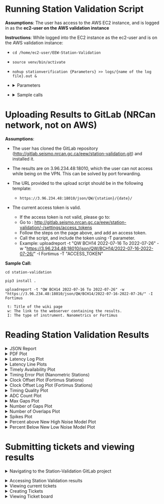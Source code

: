 # Running Station Validation Script
<b>Assumptions</b>: The user has access to the AWS EC2 instance, and is logged in as the <b>ec2-user on the AWS validation instance</b>

<b>Instructions</b>:
While logged into the EC2 instance as the ec2-user and is on the AWS validation instance: 

-  `cd /home/ec2-user/EEW-Station-Validation`
-  `source venv/bin/activate`
-  `nohup stationverification {Parameters} >> logs/{name of the log file}.out &`

-  <details><summary>Parameters</summary>
      
      `N: The network code, Example: QW`

      `S: The station code, Example: QCC01`

      `L: The location code, Example: 00`

      `d: Start date, YYYY-M-D; Example: 2022-3-9`

      `e: End date, EXCLUSIVE YYYY-M-D; for a one day validation period, the end date should be startdate + 1. Example: 2022-3-15`

      `o: Output directory. Example: "/validation"`

      `s: Station xml location, if using a file instead of FDSN, Example: '/home/ec2-user/station-validation/stationverification/data/QW.xml`

      `m: Miniseed files archive location, Example: '/apollo/archive/miniseed/'`

      `l: Latency files arhcive location, Example: '/apollo/archive/latency'`

      `i: ISPAQ executable location, Example: '/home/ec2-user/ispaq/run_ispaq.py'`

      `H: State of health files arhcive location, Example: '/apollo/archive/soh/'`

      `U: Whether or not to upload results to S3 bucket, Example: True or False`

      `c: Station configuration file, if no stationXML is available, Example: /home/ec2-user/station-validation/tests/data`
      
      `u: Update Station Xml, True, or False. If set to True, an updated station xml will be fetched from the FDSN. Defaults to False`
     
      `g: Instrument gain, which will reflect in the file name of the generated PDFs, Example: 4g or 5g or 0.5g`

      `G: Only generate PSDs, If True only the PSD plots will be generated. Defaults to False`

</details> 


-  <details><summary>Sample calls</summary>
    <br/>
    <b>Station Verification script:</b> 

    Running the script for one day (2022-7-1): `time nohup stationverification -N QW -S QCC02 -L 00 -d 2022-7-1 -e 2022-7-2  >> logs/QCC02_log.out &`

    Running the script for 10 days (2022-7-1 To 2022-7-11): `time nohup stationverification -N QW -S QCC02 -L 00 -d 2022-7-1 -e 2022-7-11  >> logs/QCC02_log.out &`

    <b>Latency script:</b>
    
    `time nohup stationverificationlatency -N QW -S BCL01 -d 2022-6-25 -e 2022-7-5  >> logs/BCL01-Latency_log &`

    <b>PSDs only script:</b>
    
    `time nohup stationverification -N QW -S BCL01 -d 2022-6-25 -e 2022-7-5  -G True >> logs/BCL01-Latency_log &`

    <b>Station Verification script with Station XML, and over-writing default archive directories:</b>
    
    `time nohup stationverification -N QW -S QCC01 -L 00 -d 2022-4-21 -e 2022-5-1 -m /apollo/archive/miniseed/ -l /apollo/archive/latency -i /home/ec2-user/ispaq/run_ispaq.py -H /apollo/archive/soh/ -s /home/ec2-user/station-validation/stationverification/data/QW.xml -o /validation >> logs/QCC01_log.out &`

    <b>Station Verification script with station Config file, and over-writing default archive directories:</b>
    
    `time nohup stationverification -N QW -S QCC02 -L 00 -d 2022-3-28 -e 2022-3-29 -c /home/ec2-user/station-validation/tests/data/stationQCC02.conf -m /apollo/archive/miniseed/ -l /apollo/archive/latency -i /home/ec2-user/ispaq/run_ispaq.py -H /apollo/archive/soh/ -o /validation >> logs/QCC02_log.out &`

    <b>Latency script, and over-writing default archive directories:</b>
    
    `time nohup stationverificationlatency -N QW -S BCL25 -d 2022-4-21 -e 2022-4-22 -l /apollo/archive/latency -o /validation >> logs/BCL25_log.out &</details>`






<h1>Uploading Results to GitLab (NRCan network, not on AWS)</h1>

<b>Assumptions</b>:
- The user has cloned the GitLab repository (http://gitlab.seismo.nrcan.gc.ca/eew/station-validation.git) and installed it.

- The results are on 3.96.234.48:18010, which the user can not access while being on the VPN. This can be solved by port forwarding.

- The URL provided to the upload script should be in the following template:
   - `https://3.96.234.48:18010/json/QW/{station}/{date}/`

- The current access token is valid.
   - If the access token is not valid, please go to:
   - Go to : http://gitlab.seismo.nrcan.gc.ca/eew/station-validation/-/settings/access_tokens 
   - Follow the steps on the page above, and add an access token.
   - Call the script, and include the token using -T parameter.
   - Example: uploadreport -t "QW BCH14 2022-07-16 To 2022-07-26" -w "https://3.96.234.48:18010/json/QW/BCH14/2022-07-16-2022-07-26/" -I Fortimus -T "ACCESS_TOKEN"


<b>Sample Call:</b>

    cd station-validation

    pip3 install .

    uploadreport -t "QW BCH14 2022-07-16 To 2022-07-26" -w "https://3.96.234.48:18010/json/QW/BCH14/2022-07-16-2022-07-26/" -I Fortimus

     t: Title of the wiki page
     w: The link to the webserver containing the results.
     I: The type of instrument. Nanometrics or Fortimus

# Reading Station Validation Results

<details><summary>JSON Report</summary>
<br/>
<details><summary>Metrics</summary>
Each Metric has three key value pairs

- Passed: True or False
  - Whether the list of Values has passed our validation test through the comparison of each value with the predefined thresholds

- Details: 
  
  - Empty if Passed is True, or the specific reason the validation failed if Passed is False

- Values :
  
  - The result of the metric for each day in the validation period

</details>

<details><summary>Channel Metrics</summary>

- Each Channel (HNN, HNE, HNZ) has a list of metrics that are being validated, and a Latency object

- As of June 2022, the list includes:
  - Number of gaps, Max gap, Number of overlaps, Max Overlaps, Spikes, Calibration Signal
  - Percent Below New Noise Model, Percent Above New High Noise Model, Percent availability, 
  - Latency object which contains Average latency, and Timely availability.
 
    - Average latency:
      - The average latency across the entire validation period for the specified channel
    - Timely availability:
      - The percentage of latency values that are below our threshold latency across the entire validation period for the specified channel


</details>

<details><summary>Station Metrics</summary>

- Station Metrics are metrics that are channel independent
- As of June 2022, the list includes:
  - Station latency, Clock offset, Timing quality, Clock locked, and Satellites locked


</details>
</details>

<details><summary>PDF Plot</summary>

- Probability density function plots
- As of June 2022, the X-axis is period in seconds.
  - IRIS will be adding an option to allow for Frequency on the X-axis instead

<details><summary>Passing</summary>
![image](uploads/e4e0236c77c4232ba76317441232923a/image.png)</details>
<details><summary>Failing</summary>
![image](uploads/61a5ee7b1ce9829a9ddcc81cf2d3bc7a/image.png)
![image](uploads/2642b9cda687898bbcef148a0ef55da8/image.png)</details>
</details>

<details><summary>Latency Log Plot</summary>

- The latency log plot represents all the latency values for the entire validation period

- The red vertical line represents the Data Timeliness threshold

- The data on the left of the threshold is passing data

- The data on the right of the threshold is failing data

<details><summary>Passing</summary>
![image](uploads/eeed83982d950de866c6db4285a93cfe/image.png)</details>
<details><summary>Failing</summary>
![image](uploads/3ba63fdff37b097439f4f380ca2e7584/image.png)</details>
</details>

<details><summary>Latency Line Plots</summary>

- The Latency line plots are a daily representation of the latency values, for each day in the validation period.

- The red horizontal line is the Data Timeliness Threshold

- The data above the threshold is failing data.

- The data below the threshold is passing data

<details><summary>Passing</summary>
![image](uploads/34f90711a7133fd1a5e9c3cb2cd779e6/image.png)</details>
<details><summary>Failing</summary>
![image](uploads/a3c1db285e163428c67fc587910f5ab6/image.png)</details>
</details><details><summary>Timely Availability Plot</summary>

- Timely Availability
  - Percentage of latency values that are below our predefined threshold

- Percent availability 
  - The portion of data available for each day represented as a percentage
<details><summary>Passing</summary>
![image](uploads/7e423224379ae23e6da7324b5d128d1e/image.png)</details>
<details><summary>Failing</summary>
![image](uploads/f1a4a3edc4a7878a1768c16bbb73e59d/image.png)
</details>
</details>

<details><summary>Timing Error Plot (Nanometric Stations)</summary>

- This plot is a combination of the clock offset in microseconds and the clock status

- When the clock is locked, if the clock offset value is above the positive red horizontal threshold line, or below the negative red horizontal threshold line then the data is failing.

- If the clock is unlocked, or the clock is off, further investigation is required

<details><summary>Timing Error Plot: Expected Behavior</summary>
![image](uploads/8f797b29bb3c05c95f5df7d198ab8825/image.png)</details>
<details><summary>Timing Error Plot: Requires Investigation</summary>
![image](uploads/7d34d030caf0cc22587be75349b99c6e/image.png)</details>
</details>

<details><summary>Clock Offset Plot (Fortimus Stations)</summary>

- This plot represents the clock offset in microseconds, for a single day

- If the clock offset value is above the red horizontal threshold line, then the data is failing.

<details><summary>Clock Offset Plot: Expected Behavior</summary>
![image](uploads/122d21613b8453db52f6295152222336/image.png)</details>
</details>


<details><summary>Clock Offset Log Plot (Fortimus Stations)</summary>

- This plot represents the clock offset in microseconds, for the duration of the validation period

<details><summary>Clock Offset Log Plot: Expected Behavior</summary>
![image](uploads/6f7b83c40b06f91516dfb1ad0a99a076/image.png)</details>
</details>

<details><summary>Timing Quality Plot</summary>

- Average SEED timing quality value per day

- The red horizontal line is the Timing Quality Threshold.

- Daily values above the threshold are passing

- Daily values below the threshold are failing

<details><summary>Passing</summary>
![image](uploads/5562f543745fb6eac2fe02229f00b495/image.png)</details>
<details><summary>Failing</summary>
![image](uploads/a45cae17542fc73aa9cc567812cd2eda/image.png)</details>
</details>

<details><summary>ADC Count Plot</summary>

- The value in ADC counts of the accelerometer channel for N, E and Z respectively.

<details><summary>Passing</summary>
![image](uploads/de62e2d820aa9a30e8b6cf8397d21e38/image.png)
</details>
<details><summary>Failing</summary>
![image](uploads/bfeea6d9f7b43c00728281f00877a440/image.png)
</details>
</details>

<details><summary>Max Gaps Plot</summary>

- Indicates the size of the largest gap in data encountered in each 24-hour window during the validation period

<details><summary>Passing</summary>
![image](uploads/5e414f501de1a6ca14a2caf18b90f8be/image.png)
</details>
<details><summary>Failing</summary>
![image](uploads/3d86f4645da282933ad9ad4c658ae676/image.png)
</details>
</details>

<details><summary>Number of Gaps Plot</summary>

- Indicates the number of gaps in data encountered in each 24-hour window during the validation period

<details><summary>Passing</summary>
![image](uploads/0558b1616951ff1512002648a05a646f/image.png)
</details>
<details><summary>Failing</summary>
![image](uploads/d7fc5e45a4a77e9473afaafd2d598dcb/image.png)</details>
</details>

<details><summary>Number of Overlaps Plot</summary>

- This metric reports the number of overlaps encountered in each 24-hour window during the entire validation period

<details><summary>Passing</summary>
![image](uploads/412b40561d4b4256a68fdfbcc7c61dce/image.png)
</details>
<details><summary>Failing</summary>
![image](uploads/1155644a7dc346515db1320701a0b650/image.png)
</details>
</details>

<details><summary>Spikes Plot</summary>

- This metric reports the number of times spikes were encountered in each 24-hour window during the entire validation period.

- Spikes represent that the 'Spikes detected' bit in the 'dq_flags' byte was set within a miniSEED file. 

- This data quality flag is set by some dataloggers in the fixed section of the miniSEED header when short-duration spikes have been detected in the data. 
Because spikes have shorter duration than the natural period of most seismic sensors, spikes often indicate a problem introduced at or after the datalogger

<details><summary>Passing</summary>
![image](uploads/b00900f1a66ca357ed5f3504850dc186/image.png)
</details>
<details><summary>Failing</summary>
![image](uploads/825631de9e43d31ca620b6f587519ab1/image.png)
</details>
</details>

<details><summary>Percent above New High Noise Model Plot</summary>

- Percentage of Probability Density Function values that are above the New High Noise Model. 

- This value is calculated for each 24-hour window over the entire validation period.

<details><summary>Passing</summary>
![image](uploads/6367841b061db023d1257bbe0bd2633c/image.png)
</details>
<details><summary>Failing</summary>
![image](uploads/69a64cb86adb299f34d78b8ebbb2deef/image.png)
</details>
</details>

<details><summary>Percent Below New Low Noise Model Plot</summary>

- Percentage of Probability Density Function values that are below the New Low Noise Model. 

- This value is calculated for each 24-hour window over the entire validation period.

<details><summary>Passing</summary>
![image](uploads/e1edfc4899c3c5a8fe85530f76a8d0b7/image.png)
</details>
<details><summary>Failing</summary>
![image](uploads/3991066968a193deb61f091a7f6c22b8/image.png)
</details>
</details>

# Submitting tickets and viewing results

<details><summary>Navigating to the Station-Validation GitLab project</summary>
<br/>
- Please follow this link to gain access to the project: http://gitlab.seismo.nrcan.gc.ca/eew/station-validation
<br/>

  - You will need to login to GitLab in order to gain access
  
  - If you have issues with permission, please contact me: Hasan.issa@nrcan.rncan.gc.ca 
  
  - If you successfully gained access to the link, you should find yourself at the following page:

![image](uploads/7a7f4fbf8f76f3d02d0d891f6f595900/image.png)</details>

<details><summary>Accessing Station Validation results</summary>

- You can go directly to this link: http://gitlab.seismo.nrcan.gc.ca/eew/station-validation/-/wikis/home <br/>

- Alternatively, click Wiki, from the left hand side
<br/>
![image](uploads/34a4de881f95aedbaf875f68aff2b1ab/image.png)
<br/>
- After clicking Wiki, you should find yourself at this page below: 
<br/>
![image](uploads/712d04d409b02f7fc37cd92b9ec1870d/image.png)
- From the page above, make a selection from the right hand side menu, to specify the station.

- Once inside the station wiki, you can then click any of the dropdown menus to view the results as shown below

![image](uploads/76c22ebb3d64741fb6f000aa8cc17c6b/image.png)
</details>

<details><summary>Viewing current tickets</summary>

– You can go directly to this link: http://gitlab.seismo.nrcan.gc.ca/eew/station-validation/-/issues

– Alternatively, you can follow the steps below:

– In order to view current tickets, highlight Issues on the left hand side, and click List

![image](uploads/c31b77a74a05014d74d4782c0be9328c/image.png)
– You will be redirected to the following page, with the list of the current opened tickets

![image](uploads/9f1d9fbe5d0441648aac756dd754e457/image.png)
</details>

<details><summary>Creating Tickets</summary>

- Go to: http://gitlab.seismo.nrcan.gc.ca/eew/station-validation/-/issues

- Click “New issue”, on the top right

![image](uploads/93c58d6827773faf5b81173cafcf9224/image.png)
- After clicking “New issue”, you will be redirected to the New Issue section shown below

![image](uploads/927f2981e0fd4c79d6b34ed1d3631988/image.png)
- Enter the title of the ticket, with a brief description, then click Create issue, shown above

- This will add the to the ticket to the list of issues: http://gitlab.seismo.nrcan.gc.ca/eew/station-validation/-/issues

</details>

<details><summary>Viewing Ticket board</summary>

- You can directly to : http://gitlab.seismo.nrcan.gc.ca/eew/station-validation/-/boards

- Alternatively, follow these steps:

- Highlight Issues on the left hand side, and click Boards.

![image](uploads/d5e8e5ea58b18eb22ef649807fb39ab9/image.png)
- You should be able to see the Issue Boards with the open tickets, the ones in Development, and the ones that have already been closed.

![image](uploads/851fc360b772f82cf05bd1e7aae922a4/image.png)
</details>
